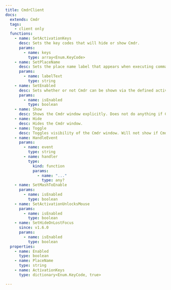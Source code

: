 ```yaml
---
title: CmdrClient
docs:
  extends: Cmdr
  tags:
    - client only
  functions:
    - name: SetActivationKeys
      desc: Sets the key codes that will hide or show Cmdr.
      params:
        - name: keys
          type: array<Enum.KeyCode>
    - name: SetPlaceName
      desc: Sets the place name label that appears when executing commands. This is useful for a quick way to tell what game you're playing in a universe game.
      params:
        - name: labelText
          type: string
    - name: SetEnabled
      desc: Sets whether or not Cmdr can be shown via the defined activation keys. Useful for when you want users to need to opt-in to show the console in a settings menu.
      params:
        - name: isEnabled
          type: boolean
    - name: Show
      desc: Shows the Cmdr window explicitly. Does not do anything if Cmdr is not enabled.
    - name: Hide
      desc: Hides the Cmdr window.
    - name: Toggle
      desc: Toggles visibility of the Cmdr window. Will not show if Cmdr is not enabled.
    - name: HandleEvent
      params:
        - name: event
          type: string
        - name: handler
          type:
            kind: function
            params:
              - name: "..."
                type: any?
    - name: SetMashToEnable
      params:
        - name: isEnabled
          type: boolean
    - name: SetActivationUnlocksMouse
      params:
        - name: isEnabled
          type: boolean
    - name: SetHideOnLostFocus
      since: v1.6.0
      params:
        - name: isEnabled
          type: boolean
  properties:
    - name: Enabled
      type: boolean
    - name: PlaceName
      type: string
    - name: ActivationKeys
      type: dictionary<Enum.KeyCode, true>

---
```


<ApiDocs />
